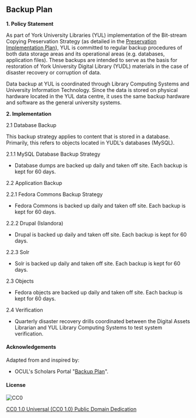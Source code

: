 ## Backup Plan

**1. Policy Statement**

As part of York University Libraries (YUL) implementation of the Bit-stream Copying Preservation Strategy (as detailed in the [Preservation Implementation Plan](https://digital.library.yorku.ca/documentation/digital-preservation-implementation-plan)), YUL is committed to regular backup procedures of both data storage areas and its operational areas (e.g. databases, application files). These backups are intended to serve as the basis for restoration of York University Digital Library (YUDL) materials in the case of disaster recovery or corruption of data.

Data backup at YUL is coordinated through Library Computing Systems and University Information Technology. Since the data is stored on physical hardware located in the YUL data centre, it uses the same backup hardware and software as the general university systems.

**2. Implementation**

2.1 Database Backup

This backup strategy applies to content that is stored in a database. Primarily, this refers to objects located in YUDL's databases (MySQL).

2.1.1 MySQL Database Backup Strategy

* Database dumps are backed up daily and taken off site. Each backup is kept for 60 days.

2.2 Application Backup

2.2.1 Fedora Commons Backup Strategy

* Fedora Commons is backed up daily and taken off site. Each backup is kept for 60 days.

2.2.2 Drupal (Islandora)

* Drupal is backed up daily and taken off site. Each backup is kept for 60 days.

2.2.3 Solr

* Solr is backed up daily and taken off site. Each backup is kept for 60 days.

2.3 Objects

* Fedora objects are backed up daily and taken off site. Each backup is kept for 60 days.

2.4 Verification

* Quarterly disaster recovery drills coordinated between the Digital Assets Librarian and YUL Library Computing Systems to test system verification.

#### Acknowledgements

Adapted from and inspired by:

* OCUL's Scholars Portal "[Backup Plan](https://spotdocs.scholarsportal.info/display/OAIS/Backup+Plan)".

#### License

![CC0](https://i.creativecommons.org/p/zero/1.0/88x31.png "CC0")

[CC0 1.0 Universal (CC0 1.0) Public Domain Dedication](http://creativecommons.org/publicdomain/zero/1.0/)
